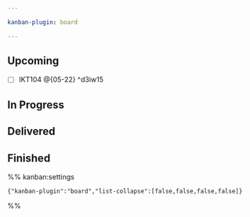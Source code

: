```yaml
---

kanban-plugin: board

---
```


## Upcoming

- [ ] IKT104 @{05-22} ^d3iw15


## In Progress



## Delivered



## Finished





%% kanban:settings
```
{"kanban-plugin":"board","list-collapse":[false,false,false,false]}
```
%%